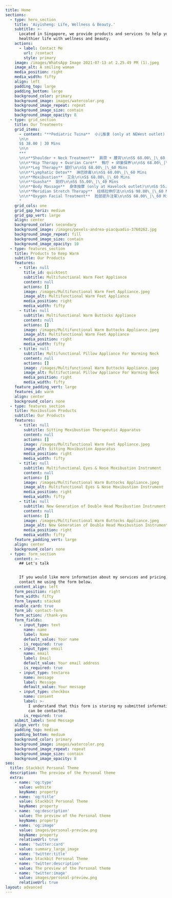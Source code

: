 ```yaml
---
title: Home
sections:
  - type: hero_section
    title: 'Aiyisheng: Life, Wellness & Beauty.'
    subtitle: >-
      Located in Singapore, we provide products and services to help you live a
      healthier life with wellness and beauty.
    actions:
      - label: Contact Me
        url: /contact
        style: primary
    image: /images/WhatsApp Image 2021-07-13 at 2.25.49 PM (1).jpeg
    image_alt: A smiling woman
    media_position: right
    media_width: fifty
    align: left
    padding_top: large
    padding_bottom: large
    background_color: primary
    background_image: images/watercolor.png
    background_image_repeat: repeat
    background_image_size: contain
    background_image_opacity: 8
  - type: grid_section
    title: Our Treatments
    grid_items:
      - content: "**Pediatric Tuina**  小儿推拿 (only at NEWest outlet)
      \n\n
      S$ 38.00 | 30 Mins
      \n\n
      ***
      \n\n**Shoulder + Neck Treatment**  肩颈 + 腰背\n\nS$ 68.00\_|\_60 Mins
      \n\n**Hip Therapy + Ovarian Care**  臀疗 + 卵巢保养\n\nS$ 68.00\_|\_60 Mins
      \n\n**Leg Therapy** 腿疗\n\nS$ 68.00\_|\_60 Mins
      \n\n**Lymphatic Detox**  淋巴排毒\n\nS$ 68.00\_|\_60 Mins
      \n\n**Moxibustion**  艾灸\n\nS$ 68.00\_|\_60 Mins
      \n\n**Guasha**  刮痧\n\nS$ 55.00\_|\_40 Mins
      \n\n**Body Massage**  身体按摩 (only at Havelock outlet)\n\nS$ 55.00\_|\_60 Mins
      \n\n**Meridian Stretch Therapy**  经络拉伸疗法\n\nS$ 98.00\_|\_60 Mins
      \n\n**Oxygen Facial Treatment**  脸部提升注氧\n\nS$ 68.00\_|\_60 Mins\n\n
      "
    grid_cols: one
    grid_gap_horiz: medium
    grid_gap_vert: large
    align: center
    background_color: secondary
    background_image: /images/pexels-andrea-piacquadio-3760262.jpg
    background_image_repeat: fill
    background_image_size: contain
    background_image_opacity: 10
  - type: features_section
    title: Products to Keep Warm
    subtitle: Our Products
    features:
      - title: null
        title_id: quicktest
        subtitle: Multifunctional Warm Feet Appliance
        content: null
        actions: []
        image: /images/Multifunctional Warm Feet Appliance.jpeg
        image_alt: Multifunctional Warm Feet Appliance
        media_position: right
        media_width: fifty
      - title: null
        subtitle: Multifunctional Warm Buttocks Appliance
        content: null
        actions: []
        image: /images/Multifunctional Warm Buttocks Appliance.jpeg
        image_alt: Multifunctional Warm Feet Appliance
        media_position: right
        media_width: fifty
      - title: null
        subtitle: Multifunctional Pillow Appliance For Warming Neck
        content: null
        actions: []
        image: /images/Multifunctional Warm Buttocks Appliance.jpeg
        image_alt: Multifuctional Pillow Appliance For Warming Neck
        media_position: right
        media_width: fifty
    feature_padding_vert: large
    features_id: warm
    align: center
    background_color: none
  - type: features_section
    title: Moxibustion Products
    subtitle: Our Products
    features:
      - title: null
        subtitle: Sitting Moxibustion Therapeutic Apparatus
        content: null
        actions: []
        image: /images/Multifunctional Warm Feet Appliance.jpeg
        image_alt: Sitting Moxibustion Apparatus
        media_position: right
        media_width: fifty
      - title: null
        subtitle: Multifunctional Eyes & Nose Moxibustion Instrument
        content: null
        actions: []
        image: /images/Multifunctional Warm Buttocks Appliance.jpeg
        image_alt: Multifunctional Eyes & Nose Moxibustion Instrument
        media_position: right
        media_width: fifty
      - title: null
        subtitle: New Generation of Double Head Moxibustion Instrument
        content: null
        actions: []
        image: /images/Multifunctional Warm Buttocks Appliance.jpeg
        image_alt: New Generation of Double Head Moxibustion Instrument
        media_position: right
        media_width: fifty
    feature_padding_vert: large
    align: center
    background_color: none
  - type: form_section
    content: >-
      ## Let's talk


      If you would like more information about my services and pricing, please
      contact me using the form below.
    content_align: left
    form_position: right
    form_width: fifty
    form_layout: stacked
    enable_card: true
    form_id: contact-form
    form_action: /thank-you
    form_fields:
      - input_type: text
        name: name
        label: Name
        default_value: Your name
        is_required: true
      - input_type: email
        name: email
        label: Email
        default_value: Your email address
        is_required: true
      - input_type: textarea
        name: message
        label: Message
        default_value: Your message
      - input_type: checkbox
        name: consent
        label: >-
          I understand that this form is storing my submitted information so I
          can be contacted.
        is_required: true
    submit_label: Send Message
    align_vert: top
    padding_top: medium
    padding_bottom: medium
    background_color: primary
    background_image: images/watercolor.png
    background_image_repeat: repeat
    background_image_size: contain
    background_image_opacity: 8
seo:
  title: Stackbit Personal Theme
  description: The preview of the Personal theme
  extra:
    - name: 'og:type'
      value: website
      keyName: property
    - name: 'og:title'
      value: Stackbit Personal Theme
      keyName: property
    - name: 'og:description'
      value: The preview of the Personal theme
      keyName: property
    - name: 'og:image'
      value: images/personal-preview.png
      keyName: property
      relativeUrl: true
    - name: 'twitter:card'
      value: summary_large_image
    - name: 'twitter:title'
      value: Stackbit Personal Theme
    - name: 'twitter:description'
      value: The preview of the Personal theme
    - name: 'twitter:image'
      value: images/personal-preview.png
      relativeUrl: true
layout: advanced
---
```

